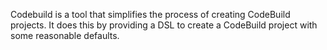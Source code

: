 Codebuild is a tool that simplifies the process of creating CodeBuild projects. It does this by providing a DSL to create a CodeBuild project with some reasonable defaults.

